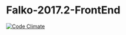 # Falko-2017.2-FrontEnd

[![Code Climate](https://codeclimate.com/github/fga-gpp-mds/Falko-2017.2-FrontEnd/badges/gpa.svg)](https://codeclimate.com/github/fga-gpp-mds/Falko-2017.2-FrontEnd)

